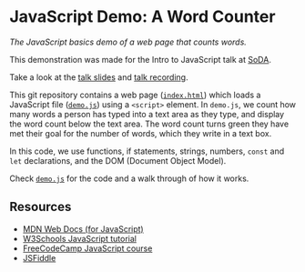 # JavaScript Demo: A Word Counter

*The JavaScript basics demo of a web page that counts words.*

This demonstration was made for the Intro to JavaScript talk at [SoDA](https://thesoda.io).

Take a look at the [talk slides](https://docs.google.com/presentation/d/1mtxxSpUGrd831Afmzd9HedntjkSSUA7yiPHD5OsBIIs/edit?usp=sharing) and [talk recording](https://drive.google.com/file/d/1vwm8Ma29QHU72rTAUqRtIDflFyovAGbM/view?usp=sharing).

This git repository contains a web page ([`index.html`](index.html)) which loads a JavaScript file ([`demo.js`](demo.js)) using a `<script>` element. In `demo.js`, we count how many words a person has typed into a text area as they type, and display the word count below the text area. The word count turns green they have met their goal for the number of words, which they write in a text box.

In this code, we use functions, if statements, strings, numbers, `const` and `let` declarations, and the DOM (Document Object Model).

Check [`demo.js`](demo.js) for the code and a walk through of how it works.

## Resources

* [MDN Web Docs (for JavaScript)](https://developer.mozilla.org/en-US/docs/Web/JavaScript)
* [W3Schools JavaScript tutorial](https://www.w3schools.com/js/default.asp)
* [FreeCodeCamp JavaScript course](https://www.freecodecamp.org/learn/javascript-algorithms-and-data-structures/basic-javascript/)
* [JSFiddle](https://jsfiddle.net/)
